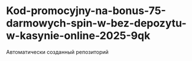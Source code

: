 # Kod-promocyjny-na-bonus-75-darmowych-spin-w-bez-depozytu-w-kasynie-online-2025-9qk
Автоматически созданный репозиторий
